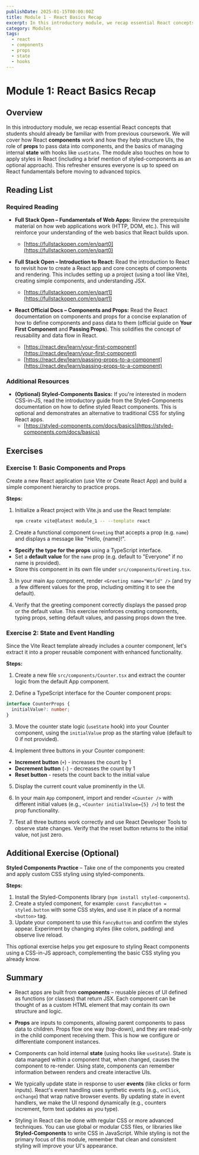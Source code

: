 ```yaml
---
publishDate: 2025-01-15T00:00:00Z
title: Module 1 - React Basics Recap
excerpt: In this introductory module, we recap essential React concepts that students should already be familiar with from previous coursework. We will cover how React components work and how they help structure UIs, the role of props to pass data into components, and the basics of managing internal state with hooks like useState.
category: Modules
tags:
  - react
  - components
  - props
  - state
  - hooks
---
```


# Module 1: React Basics Recap

## Overview

In this introductory module, we recap essential React concepts that students should already be familiar with from previous coursework.
We will cover how React **components** work and how they help structure UIs, the role of **props** to pass data into components, and the basics of managing internal **state** with hooks like `useState`. The module also touches on how to apply styles in React (including a brief mention of styled-components as an optional approach). This refresher ensures everyone is up to speed on React fundamentals before moving to advanced topics.

## Reading List

### Required Reading

- **Full Stack Open – Fundamentals of Web Apps:** Review the prerequisite material on how web applications work (HTTP, DOM, etc.). This will reinforce your understanding of the web basics that React builds upon.

  - [https://fullstackopen.com/en/part0](https://fullstackopen.com/en/part0)

- **Full Stack Open – Introduction to React:** Read the introduction to React to revisit how to create a React app and core concepts of components and rendering. This includes setting up a project (using a tool like Vite), creating simple components, and understanding JSX.

  - [https://fullstackopen.com/en/part1](https://fullstackopen.com/en/part1)

- **React Official Docs – Components and Props:** Read the React documentation on components and props for a concise explanation of how to define components and pass data to them (official guide on **Your First Component** and **Passing Props**). This solidifies the concept of reusability and data flow in React.
  - [https://react.dev/learn/your-first-component](https://react.dev/learn/your-first-component)
  - [https://react.dev/learn/passing-props-to-a-component](https://react.dev/learn/passing-props-to-a-component)

### Additional Resources

- **(Optional) Styled-Components Basics:** If you're interested in modern CSS-in-JS, read the introductory guide from the Styled-Components documentation on how to define styled React components. This is optional and demonstrates an alternative to traditional CSS for styling React apps.
  - [https://styled-components.com/docs/basics](https://styled-components.com/docs/basics)

## Exercises

### Exercise 1: Basic Components and Props

Create a new React application (use Vite or Create React App) and build a simple component hierarchy to practice props.

**Steps:**

1. Initialize a React project with Vite.js and use the React template:

   ```sh
   npm create vite@latest module_1 -- --template react
   ```

2. Create a functional component `Greeting` that accepts a prop (e.g. `name`) and displays a message like "Hello, {name}!".

- **Specify the type for the props** using a TypeScript interface.
- Set a **default value** for the `name` prop (e.g. default to "Everyone" if no name is provided).
- Store this component in its own file under `src/components/Greeting.tsx`.

3. In your main `App` component, render `<Greeting name="World" />` (and try a few different values for the prop, including omitting it to see the default).

4. Verify that the greeting component correctly displays the passed prop or the default value. This exercise reinforces creating components, typing props, setting default values, and passing props down the tree.

### Exercise 2: State and Event Handling

Since the Vite React template already includes a counter component, let's extract it into a proper reusable component with enhanced functionality.

**Steps:**

1. Create a new file `src/components/Counter.tsx` and extract the counter logic from the default App component.

2. Define a TypeScript interface for the Counter component props:

```typescript
interface CounterProps {
  initialValue?: number;
}
```

3. Move the counter state logic (`useState` hook) into your Counter component, using the `initialValue` prop as the starting value (default to 0 if not provided).

4. Implement three buttons in your Counter component:

- **Increment button** (`+`) - increases the count by 1
- **Decrement button** (`-`) - decreases the count by 1
- **Reset button** - resets the count back to the initial value

5. Display the current count value prominently in the UI.

6. In your main `App` component, import and render `<Counter />` with different initial values (e.g., `<Counter initialValue={5} />`) to test the prop functionality.

7. Test all three buttons work correctly and use React Developer Tools to observe state changes. Verify that the reset button returns to the initial value, not just zero.

## Additional Exercise (Optional)

**Styled Components Practice** – Take one of the components you created and apply custom CSS styling using styled-components.

**Steps:**

1. Install the Styled-Components library (`npm install styled-components`).
2. Create a styled component, for example: `const FancyButton = styled.button` with some CSS styles, and use it in place of a normal `<button>` tag.
3. Update your component to use this `FancyButton` and confirm the styles appear. Experiment by changing styles (like colors, padding) and observe live reload.

This optional exercise helps you get exposure to styling React components using a CSS-in-JS approach, complementing the basic CSS styling you already know.

## Summary

- React apps are built from **components** – reusable pieces of UI defined as functions (or classes) that return JSX. Each component can be thought of as a custom HTML element that may contain its own structure and logic.

- **Props** are inputs to components, allowing parent components to pass data to children. Props flow one way (top-down), and they are read-only in the child component receiving them. This is how we configure or differentiate component instances.

- Components can hold internal **state** (using hooks like `useState`). State is data managed within a component that, when changed, causes the component to re-render. Using state, components can remember information between renders and create interactive UIs.

- We typically update state in response to user **events** (like clicks or form inputs). React's event handling uses synthetic events (e.g., `onClick`, `onChange`) that wrap native browser events. By updating state in event handlers, we make the UI respond dynamically (e.g., counters increment, form text updates as you type).

- Styling in React can be done with regular CSS or more advanced techniques. You can use global or modular CSS files, or libraries like **Styled-Components** to write CSS in JavaScript. While styling is not the primary focus of this module, remember that clean and consistent styling will improve your UI's appearance.
